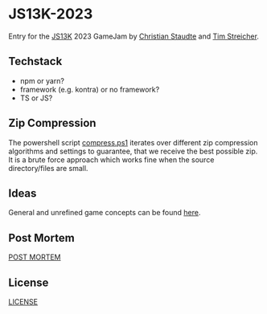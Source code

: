 # JS13K-2023

Entry for the [JS13K](https://js13kgames.com/) 2023 GameJam by [Christian Staudte](https://github.com/t4khosu) and  [Tim Streicher](https://github.com/coronoro).

## Techstack
* npm or yarn?
* framework (e.g. kontra) or no framework?
* TS or JS?

## Zip Compression
The powershell script [compress.ps1](scripts/compress.ps1) iterates over different zip compression algorithms and settings to guarantee, that we receive the best possible zip.
It is a brute force approach which works fine when the source directory/files are small.

## Ideas
General and unrefined game concepts can be found [here](ideas.md).

## Post Mortem
[POST MORTEM](post-mortem)

## License
[LICENSE](LICENSE)